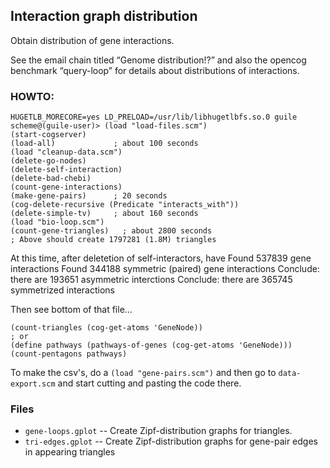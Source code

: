 
Interaction graph distribution
------------------------------
Obtain distribution of gene interactions. 

See the email chain titled “Genome distribution!?” and also
the opencog benchmark “query-loop” for details about distributions
of interactions.

### HOWTO:

```
HUGETLB_MORECORE=yes LD_PRELOAD=/usr/lib/libhugetlbfs.so.0 guile
scheme@(guile-user)> (load "load-files.scm")
(start-cogserver)
(load-all)             ; about 100 seconds
(load "cleanup-data.scm")
(delete-go-nodes)
(delete-self-interaction)
(delete-bad-chebi)
(count-gene-interactions)
(make-gene-pairs)      ; 20 seconds
(cog-delete-recursive (Predicate "interacts_with"))
(delete-simple-tv)     ; about 160 seconds
(load "bio-loop.scm")
(count-gene-triangles)   ; about 2800 seconds
; Above should create 1797281 (1.8M) triangles
```

At this time, after deletetion of self-interactors, have
Found 537839 gene interactions
Found 344188 symmetric (paired) gene interactions
Conclude: there are 193651 asymmetric interctions
Conclude: there are 365745 symmetrized interactions


Then see bottom of that file...
```
(count-triangles (cog-get-atoms 'GeneNode))
; or
(define pathways (pathways-of-genes (cog-get-atoms 'GeneNode)))
(count-pentagons pathways)
```

To make the csv's, do a `(load "gene-pairs.scm")` and then go to
`data-export.scm` and start cutting and pasting the code there.

### Files

* `gene-loops.gplot` -- Create Zipf-distribution graphs for triangles.
* `tri-edges.gplot` -- Create Zipf-distribution graphs for gene-pair edges in
                       appearing triangles
